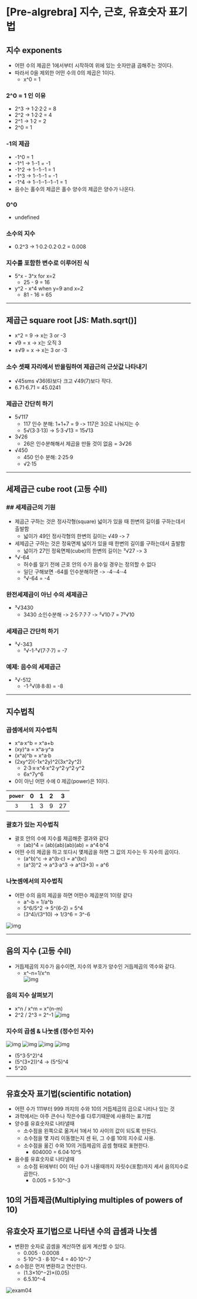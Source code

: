 # [Pre-algrebra] 지수, 근호, 유효숫자 표기법

## 지수 exponents
- 어떤 수의 제곱은 1에서부터 시작하여 위에 있는 숫자만큼 곱해주는 것이다.
- 따라서 0을 제외한 어떤 수의 0의 제곱은 1이다. 
  - x^0 = 1

### 2^0 = 1 인 이유
- 2^3 -> 1·2·2·2 = 8
- 2^2 -> 1·2·2 = 4
- 2^1 -> 1·2 = 2
- 2^0 = 1

### -1의 제곱
- -1^0 = 1
- -1^1 -> 1·-1 = -1
- -1^2 -> 1·-1·-1 = 1
- -1^3 -> 1·-1·-1 = -1
- -1^4 -> 1·-1·-1·-1·-1 = 1
- 음수는 홀수의 제곱은 홀수 양수의 제곱은 양수가 나온다.

### 0^0
- undefined

### 소수의 지수
- 0.2^3 -> 1·0.2·0.2·0.2 = 0.008

### 지수를 포함한 변수로 이루어진 식
- 5^x - 3^x for x=2
  - 25 - 9 = 16
- y^2 - x^4 when y=9 and x=2
  - 81 - 16 = 65

---

## 제곱근 square root [JS: Math.sqrt()]
- x^2 = 9 -> x는 3 or -3
- √9 = x -> x는 오직 3
- ±√9 = x -> x는 3 or -3

### 소수 셋째 자리에서 반올림하여 제곱근의 근삿값 나타내기
- √45sms √36(6)보다 크고 √49(7)보다 작다.
- 6.71·6.71 = 45.0241

### 제곱근 간단히 하기
- 5√117
  - 117 인수 분해: 1+1+7 = 9 -> 117은 3으로 나눠지는 수
  - 5√(3·3·13) -> 5·3·√13 = 15√13
- 3√26
  - 26은 인수분해해서 제곱을 만들 것이 없음 = 3√26
- √450
  - 450 인수 분해: 2·25·9
  - √2·15

---

## 세제곱근 cube root (고등 수Ⅱ)

### ## 세제곱근의 기원
- 제곱근 구하는 것은 정사각형(square) 넓이가 있을 때 한변의 길이를 구하는데서 출발함
  - 넓이가 49인 정사각형의 한변의 길이는 √49 -> 7
- 세제곱근 구하는 것은 정육면체 넓이가 있을 때 한변의 길이를 구하는데서 출발함
  - 넓이가 27인 정육면체(cube)의 한변의 길이는  ³√27 -> 3
- ³√-64
  - 허수를 알기 전에 근호 안의 수가 음수일 경우는 정의할 수 없다
  - 일단 구해보면 -64를 인수분해하면 -> -4·-4·-4 
  - ³√-64 = -4

### 완전세제곱이 아닌 수의 세제곱근
- ³√3430
  - 3430 소인수분해 -> 2·5·7·7·7 -> ³√10·7 = 7³√10

### 세제곱근 간단히 하기
- ³√-343
  - ³√-1·³√(7·7·7) = -7

### 예제: 음수의 세제곱근
- ³√-512 
  - -1·³√(8·8·8) = -8

---

## 지수법칙 

### 곱셈에서의 지수법칙
- x^a·x^b = x^a+b
- (xy)^a = x^a·y^a
- (x^a)^b = x^a·b
- (2xy^2)(-1x^2y)^2(3x^2y^2)
  - 2·3·x·x^4·x^2·y^2·y^2·y^2
  - 6x^7y^6
- 0이 아닌 어떤 수에 0 제곱(power)은 1이다.

|`power`|0|1|2|3|
|:-:|-|-|-|-|
|`3`|1|3|9|27|

### 괄호가 있는 지수법칙
- 괄호 안의 수에 지수를 제곱해준 결과와 같다
    - (ab)^4 = (ab)(ab)(ab)(ab) = a^4·b^4
- 어떤 수의 제곱을 하고 또다시 몇제곱을 하면 그 값의 지수는 두 지수의 곱이다.
    - (a^b)^c -> a^(b·c) = a^(bc)
    - (a^3)^2 -> a^3·a^3 -> a^(3+3) = a^6

### 나눗셈에서의 지수법칙
- 어떤 수의 음의 제곱을 하면 어떤수 제곱분의 1이랑 같다
    - a^-b = 1/a^b
    - 5^6/5^2 -> 5^(6-2) = 5^4
    - (3^4)/(3^10) -> 1/3^6 = 3^-6

![img](./img/exponent_properties_with_quotients.png)

---

## 음의 지수 (고등 수Ⅱ)
- 거듭제곱의 지수가 음수이면, 지수의 부호가 양수인 거듭제곱의 역수와 같다.
    - x^-n=1/x^n 
​	
![img](./img/Negative_exponent.png)

### 음의 지수 살펴보기
- x^n / x^m = x^(n-m)
- 2^2 / 2^3 = 2^-1
![img](./img/Negative_exponent_intuition.png)

### 지수의 곱셈 & 나눗셈 (정수인 지수)

![img](./img/multiple_exponent1.png)
![img](./img/multiple_exponent2.png)
![img](./img/multiple_exponent3.png)
![img](./img/multiple_exponent4.png)

- (5^3·5^2)^4
- (5^(3+2))^4 -> (5^5)^4
- 5^20

---

## 유효숫자 표기법(scientific notation)

- 어떤 수가 111부터 999 까지의 수와 10의 거듭제곱의 곱으로 나타나 있는 것
- 과학에서는 아주 큰수나 작은수를 다루기때문에 사용하는 표기법
- 양수를 유효숫자로 나타낼때
  - 소수점을 왼쪽으로 옮겨서 1에서 10 사이의 값이 되도록 만든다.
  - 소수점을 몇 자리 이동했는지 센 뒤, 그 수를 10의 지수로 사용. 
  - 소수점을 옮긴 수와 10의 거듭제곱의 곱셈 형태로 표현한다.
    - 604000 = 6.04·10^5
- 음수를 유효숫자로 나타낼때
  - 소수점 뒤에부터 0이 아닌 수가 나올때까지 자릿수(포함)까지 세서 음의지수로 곱한다.
    - 0.005 = 5·10^-3

## 10의 거듭제곱(Multiplying multiples of powers of 10)
## 유효숫자 표기법으로 나타낸 수의 곱셈과 나눗셈
  - 변환한 숫자로 곱셈을 계산하면 쉽게 계산할 수 있다.
    - 0.005 · 0.0008
    - 5·10^-3 · 8·10^-4 = 40·10^-7
  - 소수점은 먼저 변환하고 연산한다.
    - (1.3×10^−2)×(0.05)
    - 6.5.10^-4

![exam04](./img/exam04.png)
